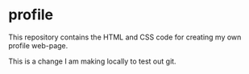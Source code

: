 # profile

This repository contains the HTML and CSS code for creating my own profile web-page.

This is a change I am making locally to test out git.
